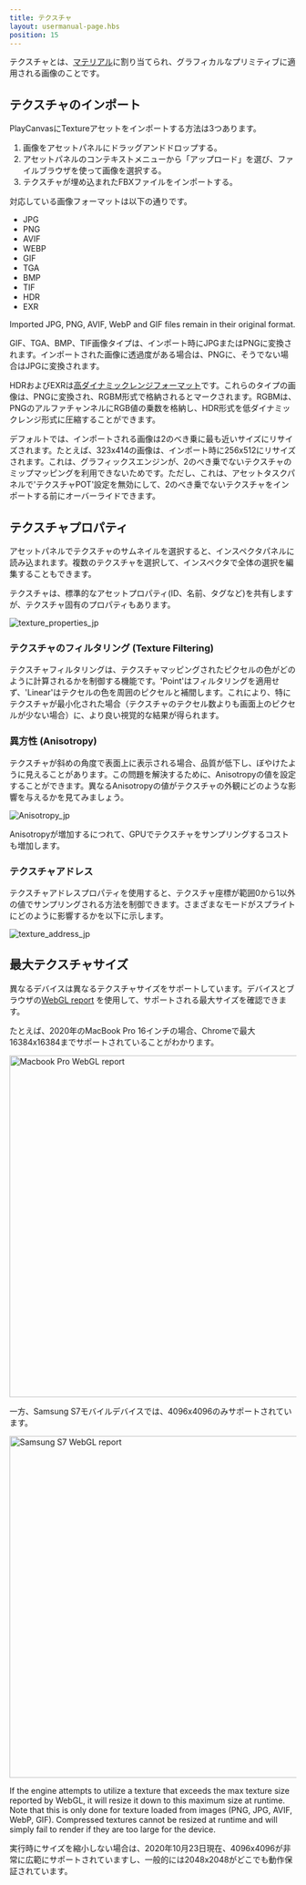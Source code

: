 ```yaml
---
title: テクスチャ
layout: usermanual-page.hbs
position: 15
---
```


テクスチャとは、[マテリアル][1]に割り当てられ、グラフィカルなプリミティブに適用される画像のことです。

## テクスチャのインポート

PlayCanvasにTextureアセットをインポートする方法は3つあります。

1. 画像をアセットパネルにドラッグアンドドロップする。
2. アセットパネルのコンテキストメニューから「アップロード」を選び、ファイルブラウザを使って画像を選択する。
3. テクスチャが埋め込まれたFBXファイルをインポートする。

対応している画像フォーマットは以下の通りです。

* JPG
* PNG
* AVIF
* WEBP
* GIF
* TGA
* BMP
* TIF
* HDR
* EXR

Imported JPG, PNG, AVIF, WebP and GIF files remain in their original format.

GIF、TGA、BMP、TIF画像タイプは、インポート時にJPGまたはPNGに変換されます。インポートされた画像に透過度がある場合は、PNGに、そうでない場合はJPGに変換されます。

HDRおよびEXRは[高ダイナミックレンジフォーマット][2]です。これらのタイプの画像は、PNGに変換され、RGBM形式で格納されるとマークされます。RGBMは、PNGのアルファチャンネルにRGB値の乗数を格納し、HDR形式を低ダイナミックレンジ形式に圧縮することができます。

デフォルトでは、インポートされる画像は2のべき乗に最も近いサイズにリサイズされます。たとえば、323x414の画像は、インポート時に256x512にリサイズされます。これは、グラフィックスエンジンが、2のべき乗でないテクスチャのミップマッピングを利用できないためです。ただし、これは、アセットタスクパネルで'テクスチャPOT'設定を無効にして、2のべき乗でないテクスチャをインポートする前にオーバーライドできます。

## テクスチャプロパティ

アセットパネルでテクスチャのサムネイルを選択すると、インスペクタパネルに読み込まれます。複数のテクスチャを選択して、インスペクタで全体の選択を編集することもできます。

テクスチャは、標準的なアセットプロパティ(ID、名前、タグなど)を共有しますが、テクスチャ固有のプロパティもあります。

![texture_properties_jp][3]

### テクスチャのフィルタリング (Texture Filtering)

テクスチャフィルタリングは、テクスチャマッピングされたピクセルの色がどのように計算されるかを制御する機能です。'Point'はフィルタリングを適用せず、'Linear'はテクセルの色を周囲のピクセルと補間します。これにより、特にテクスチャが最小化された場合（テクスチャのテクセル数よりも画面上のピクセルが少ない場合）に、より良い視覚的な結果が得られます。

### 異方性 (Anisotropy)

テクスチャが斜めの角度で表面上に表示される場合、品質が低下し、ぼやけたように見えることがあります。この問題を解決するために、Anisotropyの値を設定することができます。異なるAnisotropyの値がテクスチャの外観にどのような影響を与えるかを見てみましょう。

![Anisotropy_jp][4]

Anisotropyが増加するにつれて、GPUでテクスチャをサンプリングするコストも増加します。

### テクスチャアドレス

テクスチャアドレスプロパティを使用すると、テクスチャ座標が範囲0から1以外の値でサンプリングされる方法を制御できます。さまざまなモードがスプライトにどのように影響するかを以下に示します。

![texture_address_jp][5]

## 最大テクスチャサイズ

異なるデバイスは異なるテクスチャサイズをサポートしています。デバイスとブラウザの[WebGL report][7] を使用して、サポートされる最大サイズを確認できます。

たとえば、2020年のMacBook Pro 16インチの場合、Chromeで最大16384x16384までサポートされていることがわかります。

<img loading="lazy" src="/images/user-manual/assets/textures/mac-webgl-report.png" alt="Macbook Pro WebGL report" width="600" />

一方、Samsung S7モバイルデバイスでは、4096x4096のみサポートされています。

<img loading="lazy" src="/images/user-manual/assets/textures/samsung-s7-webgl-report.jpg" alt="Samsung S7 WebGL report" width="600" />

If the engine attempts to utilize a texture that exceeds the max texture size reported by WebGL, it will resize it down to this maximum size at runtime. Note that this is only done for texture loaded from images (PNG, JPG, AVIF, WebP, GIF). Compressed textures cannot be resized at runtime and will simply fail to render if they are too large for the device.

実行時にサイズを縮小しない場合は、2020年10月23日現在、4096x4096が非常に広範にサポートされていますし、一般的には2048x2048がどこでも動作保証されています。

[1]: /user-manual/assets/materials
[2]: https://en.wikipedia.org/wiki/High-dynamic-range_imaging
[3]: /images/user-manual/assets/textures/texture-properties.png
[4]: /images/user-manual/assets/textures/anisotropy.png
[5]: /images/user-manual/assets/textures/texture-address.png
[7]: https://webglreport.com/
